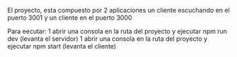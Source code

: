 El proyecto, esta compuesto por 2 aplicaciones un cliente escuchando en el puerto 3001 y un cliente en el puerto 3000

Para eecutar:
1 abrir una consola en la ruta del proyecto y ejecutar npm run dev (levanta el servidor)
1 abrir una consola en la ruta del proyecto y ejecutar npm start (levanta el cliente)

